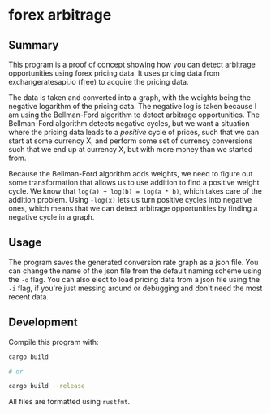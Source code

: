 # forex arbitrage

## Summary

This program is a proof of concept showing how you can detect arbitrage
opportunities using forex pricing data. It uses pricing data from
exchangeratesapi.io (free) to acquire the pricing data.

The data is taken and converted into a graph, with the weights being the
negative logarithm of the pricing data. The negative log is taken because I am
using the Bellman-Ford algorithm to detect arbitrage opportunities. The
Bellman-Ford algorithm detects negative cycles, but we want a situation where
the pricing data leads to a _positive_ cycle of prices, such that we can start
at some currency X, and perform some set of currency conversions such that we
end up at currency X, but with more money than we started from.

Because the Bellman-Ford algorithm adds weights, we need to figure out some
transformation that allows us to use addition to find a positive weight cycle.
We know that `log(a) + log(b) = log(a * b)`, which takes care of the addition
problem. Using `-log(x)` lets us turn positive cycles into negative ones, which
means that we can detect arbitrage opportunities by finding a negative cycle in
a graph.

## Usage

The program saves the generated conversion rate graph as a json file. You can
change the name of the json file from the default naming scheme using the `-o`
flag. You can also elect to load pricing data from a json file using the `-i`
flag, if you're just messing around or debugging and don't need the most recent
data.

## Development

Compile this program with:

```sh
cargo build

# or

cargo build --release
```

All files are formatted using `rustfmt`.
